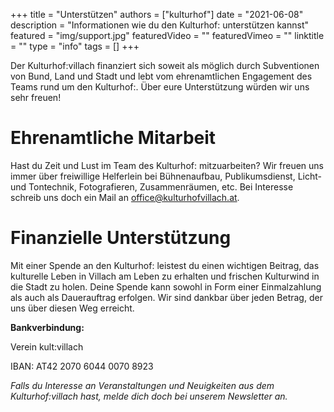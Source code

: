 +++
title = "Unterstützen"
authors = ["kulturhof"]
date = "2021-06-08"
description = "Informationen wie du den Kulturhof: unterstützen kannst"
featured = "img/support.jpg"
featuredVideo = ""
featuredVimeo = ""
linktitle = ""
type = "info"
tags = []
+++

Der Kulturhof:villach finanziert sich soweit als möglich durch Subventionen von Bund, Land und Stadt und lebt vom ehrenamtlichen Engagement des Teams rund um den Kulturhof:.
Über eure Unterstützung würden wir uns sehr freuen!

# Ehrenamtliche Mitarbeit

Hast du Zeit und Lust im Team des Kulturhof: mitzuarbeiten? Wir freuen uns immer über freiwillige Helferlein bei Bühnenaufbau, Publikumsdienst, Licht- und Tontechnik, 
Fotografieren, Zusammenräumen, etc. Bei Interesse schreib uns doch ein Mail an office@kulturhofvillach.at.

# Finanzielle Unterstützung

Mit einer Spende an den Kulturhof: leistest du einen wichtigen Beitrag, das kulturelle Leben in Villach am Leben zu erhalten und frischen Kulturwind in die Stadt zu holen. Deine Spende kann sowohl in Form einer Einmalzahlung als auch als Dauerauftrag erfolgen. Wir sind dankbar über jeden Betrag, der uns über diesen Weg erreicht.

**Bankverbindung:**

Verein kult:villach

IBAN: AT42 2070 6044 0070 8923

*Falls du Interesse an Veranstaltungen und Neuigkeiten aus dem Kulturhof:villach hast, melde dich doch bei unserem Newsletter an.*

